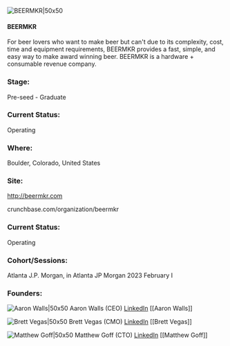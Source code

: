 

![BEERMKR|50x50](http://apimg.techstars.com/sf/accounts/logo/Logo_fca872a155f6873b7847a4e7d.jpg)

#### BEERMKR
For beer lovers who want to make beer but can't due to its complexity, cost, time and equipment requirements, BEERMKR provides a fast, simple, and easy way to make award winning beer. BEERMKR is a hardware + consumable revenue company.

### Stage: 
Pre-seed - Graduate 

### Current Status: 
Operating

### Where:
Boulder, Colorado, United States

### Site:
http://beermkr.com



crunchbase.com/organization/beermkr

### Current Status: 
Operating

### Cohort/Sessions: 
Atlanta J.P. Morgan, in Atlanta JP Morgan 2023 February I

### Founders: 

![Aaron Walls|50x50]() Aaron Walls (CEO) [LinkedIn](https://linkedin.com/in/aaron-walls-12334413) [[Aaron Walls]]

![Brett Vegas|50x50]() Brett Vegas (CMO) [LinkedIn](https://linkedin.com/in/brett-vegas-81235034) [[Brett Vegas]]

![Matthew Goff|50x50]() Matthew Goff (CTO) [LinkedIn](https://linkedin.com/in/matthew-g-goff) [[Matthew Goff]]



